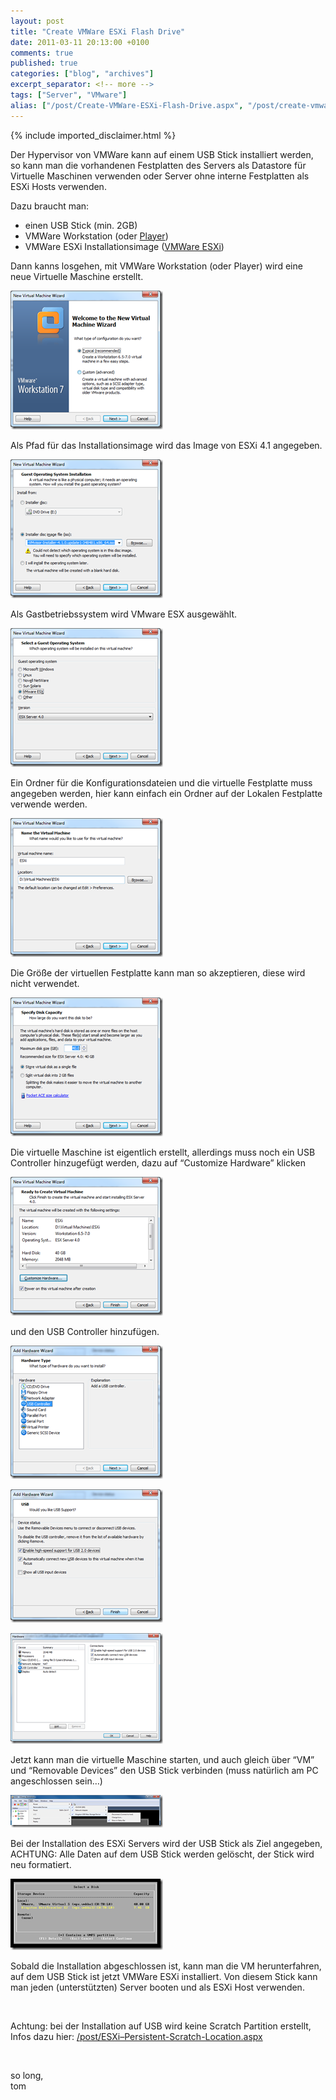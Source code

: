 ```yaml
---
layout: post
title: "Create VMWare ESXi Flash Drive"
date: 2011-03-11 20:13:00 +0100
comments: true
published: true
categories: ["blog", "archives"]
excerpt_separator: <!-- more -->
tags: ["Server", "VMware"]
alias: ["/post/Create-VMWare-ESXi-Flash-Drive.aspx", "/post/create-vmware-esxi-flash-drive.aspx"]
---
```

<!-- more -->
{% include imported_disclaimer.html %}
<p>Der Hypervisor von VMWare kann auf einem USB Stick installiert werden, so kann man die vorhandenen Festplatten des Servers als Datastore f&uuml;r Virtuelle Maschinen verwenden oder Server ohne interne Festplatten als ESXi Hosts verwenden.</p>
<p>Dazu braucht man:</p>
<ul>
<li>einen USB Stick (min. 2GB)</li>
<li>VMWare Workstation (oder <a href="http://downloads.vmware.com/d/info/desktop_downloads/vmware_player/3_0" target="_blank">Player</a>)</li>
<li>VMWare ESXi Installationsimage (<a href="http://downloads.vmware.com/d/info/datacenter_downloads/vmware_vsphere_hypervisor_esxi/4_0" target="_blank">VMWare ESXi</a>)</li>
</ul>
<p>Dann kanns losgehen, mit VMWare Workstation (oder Player) wird eine neue Virtuelle Maschine erstellt.</p>
<p><a href="/assets/image_300.png"><img style="background-image: none; margin: 0px; padding-left: 0px; padding-right: 0px; display: inline; padding-top: 0px; border-width: 0px;" title="image" src="/assets/image_thumb_298.png" border="0" alt="image" width="244" height="222" /></a></p>
<p>Als Pfad f&uuml;r das Installationsimage wird das Image von ESXi 4.1 angegeben.</p>
<p><a href="/assets/image_301.png"><img style="background-image: none; margin: 0px; padding-left: 0px; padding-right: 0px; display: inline; padding-top: 0px; border-width: 0px;" title="image" src="/assets/image_thumb_299.png" border="0" alt="image" width="244" height="222" /></a></p>
<p>Als Gastbetriebssystem wird VMware ESX ausgew&auml;hlt.</p>
<p><a href="/assets/image_302.png"><img style="background-image: none; margin: 0px; padding-left: 0px; padding-right: 0px; display: inline; padding-top: 0px; border-width: 0px;" title="image" src="/assets/image_thumb_300.png" border="0" alt="image" width="244" height="222" /></a></p>
<p>Ein Ordner f&uuml;r die Konfigurationsdateien und die virtuelle Festplatte muss angegeben werden, hier kann einfach ein Ordner auf der Lokalen Festplatte verwende werden.</p>
<p><a href="/assets/image_303.png"><img style="background-image: none; margin: 0px; padding-left: 0px; padding-right: 0px; display: inline; padding-top: 0px; border-width: 0px;" title="image" src="/assets/image_thumb_301.png" border="0" alt="image" width="244" height="222" /></a></p>
<p>Die Gr&ouml;&szlig;e der virtuellen Festplatte kann man so akzeptieren, diese wird nicht verwendet.</p>
<p><a href="/assets/image_304.png"><img style="background-image: none; margin: 0px; padding-left: 0px; padding-right: 0px; display: inline; padding-top: 0px; border-width: 0px;" title="image" src="/assets/image_thumb_302.png" border="0" alt="image" width="244" height="222" /></a></p>
<p>Die virtuelle Maschine ist eigentlich erstellt, allerdings muss noch ein USB Controller hinzugef&uuml;gt werden, dazu auf &ldquo;Customize Hardware&rdquo; klicken</p>
<p><a href="/assets/image_305.png"><img style="background-image: none; margin: 0px; padding-left: 0px; padding-right: 0px; display: inline; padding-top: 0px; border-width: 0px;" title="image" src="/assets/image_thumb_303.png" border="0" alt="image" width="244" height="222" /></a></p>
<p>und den USB Controller hinzuf&uuml;gen.</p>
<p><a href="/assets/image_306.png"><img style="background-image: none; margin: 0px; padding-left: 0px; padding-right: 0px; display: inline; padding-top: 0px; border-width: 0px;" title="image" src="/assets/image_thumb_304.png" border="0" alt="image" width="244" height="213" /></a></p>
<p><a href="/assets/image_307.png"><img style="background-image: none; margin: 0px; padding-left: 0px; padding-right: 0px; display: inline; padding-top: 0px; border-width: 0px;" title="image" src="/assets/image_thumb_305.png" border="0" alt="image" width="244" height="213" /></a></p>
<p><a href="/assets/image_308.png"><img style="background-image: none; margin: 0px; padding-left: 0px; padding-right: 0px; display: inline; padding-top: 0px; border-width: 0px;" title="image" src="/assets/image_thumb_306.png" border="0" alt="image" width="244" height="177" /></a></p>
<p>Jetzt kann man die virtuelle Maschine starten, und auch gleich &uuml;ber &ldquo;VM&rdquo; und &ldquo;Removable Devices&rdquo; den USB Stick verbinden (muss nat&uuml;rlich am PC angeschlossen sein&hellip;)</p>
<p><a href="/assets/image_309.png"><img style="background-image: none; margin: 0px; padding-left: 0px; padding-right: 0px; display: inline; padding-top: 0px; border-width: 0px;" title="image" src="/assets/image_thumb_307.png" border="0" alt="image" width="244" height="52" /></a></p>
<p>Bei der Installation des ESXi Servers wird der USB Stick als Ziel angegeben, ACHTUNG: Alle Daten auf dem USB Stick werden gel&ouml;scht, der Stick wird neu formatiert.</p>
<p><a href="/assets/image36.png"><img style="background-image: none; padding-left: 0px; padding-right: 0px; display: inline; padding-top: 0px; border: 0px;" title="image" src="/assets/image36_thumb.png" border="0" alt="image" width="244" height="114" /></a></p>
<p>Sobald die Installation abgeschlossen ist, kann man die VM herunterfahren, auf dem USB Stick ist jetzt VMWare ESXi installiert. Von diesem Stick kann man jeden (unterst&uuml;tzten) Server booten und als ESXi Host verwenden.</p>
<p>&nbsp;</p>
<p>Achtung: bei der Installation auf USB wird keine Scratch Partition erstellt, Infos dazu hier: <a href="/post/ESXi&ndash;Persistent-Scratch-Location.aspx">/post/ESXi&ndash;Persistent-Scratch-Location.aspx</a></p>
<p>&nbsp;</p>
<p>so long,   <br />tom</p>
